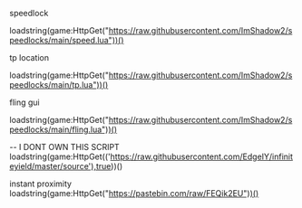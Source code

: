 speedlock

loadstring(game:HttpGet("https://raw.githubusercontent.com/ImShadow2/speedlocks/main/speed.lua"))()

tp location

loadstring(game:HttpGet("https://raw.githubusercontent.com/ImShadow2/speedlocks/main/tp.lua"))()

fling gui

loadstring(game:HttpGet("https://raw.githubusercontent.com/ImShadow2/speedlocks/main/fling.lua"))()



-- I DONT OWN THIS SCRIPT
loadstring(game:HttpGet(('https://raw.githubusercontent.com/EdgeIY/infiniteyield/master/source'),true))()

instant proximity
loadstring(game:HttpGet("https://pastebin.com/raw/FEQik2EU"))()
